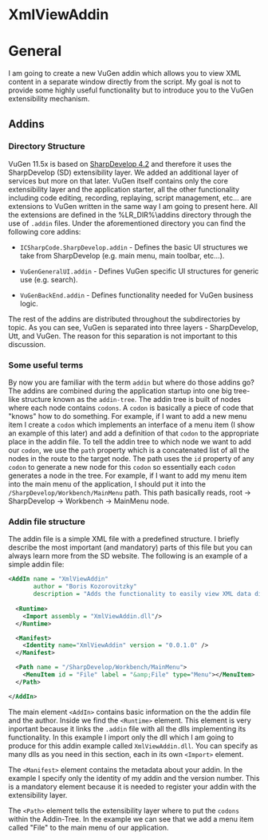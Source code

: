 XmlViewAddin
============
# General
I am going to create a new VuGen addin which allows you to view	XML content in
a separate window directly from the script. My goal is not to provide some highly
useful functionality but to introduce you to the VuGen extensibility mechanism.

## Addins
### Directory Structure
VuGen 11.5x is based on [SharpDevelop 4.2](http://www.icsharpcode.net/opensource/sd/) and therefore it 
uses the SharpDevelop (SD) extensibility layer. We added an additional layer of services but more on that later.
VuGen itself contains only the core extensibility layer and the application starter, all the other functionality
including code editing, recording, replaying, script management, etc... are extensions to VuGen written in the same
way I am going to present here. All the extensions are defined in the %LR_DIR%\addins directory through the use of
```.addin``` files. Under the aforementioned directory you can find the following core addins:

* ```ICSharpCode.SharpDevelop.addin``` - Defines the basic UI structures we take from SharpDevelop (e.g. main menu, main toolbar, etc...).

* ```VuGenGeneralUI.addin``` - Defines VuGen specific UI structures for generic use (e.g. search).

* ```VuGenBackEnd.addin``` - Defines functionality needed for VuGen business logic.

The rest of the addins are distributed throughout the subdirectories by topic.
As you can see, VuGen is separated into three layers - SharpDevelop, Utt, and VuGen. The reason
for this separation is not important to this discussion.

### Some useful terms
By now you are familiar with the term ```addin``` but where do those addins go? The addins
are combined during the application startup into one big tree-like structure known as the 
```addin-tree```. The addin tree is built of nodes where each node contains ```codons```. A ```codon```
is basically a piece of code that "knows" how to do something. For example, if I want to add a new menu item
I create a ```codon``` which implements an interface of a menu item (I show an example of this later) and add a
definition of that ```codon``` to the appropriate place in the addin file. To tell the addin tree to which node we want
to add our ```codon```, we use the ```path``` property which is a concatenated list of all the nodes in the route to the target node.
The path uses the ```id``` property of any ```codon``` to generate a new node for this ```codon``` so essentially each ```codon``` generates
a node in the tree. For example, if I want to add my menu item into the main menu of the application, I should put it into the ```/SharpDevelop/Workbench/MainMenu``` path.
This path basically reads, root -> SharpDevelop -> Workbench -> MainMenu node.


### Addin file structure
The addin file is a simple XML file with a predefined structure. I briefly describe the most
important (and mandatory) parts of this file but you can always learn more from the SD website.
The following is an example of a simple addin file:
```xml
<AddIn name = "XmlViewAddin"
       author = "Boris Kozorovitzky"
       description = "Adds the functionality to easily view XML data directly from the editor">
  
  <Runtime>
    <Import assembly = "XmlViewAddin.dll"/>
  </Runtime>

  <Manifest>
    <Identity name="XmlViewAddin" version = "0.0.1.0" />
  </Manifest>

  <Path name = "/SharpDevelop/Workbench/MainMenu">
    <MenuItem id = "File" label = "&amp;File" type="Menu"></MenuItem>
  </Path>

</AddIn>
```

The main element ```<AddIn>``` contains basic information on the the addin file and the author.
Inside we find the ```<Runtime>``` element. This element is very inportant because it links the 
```.addin``` file with all the dlls implementing its functionality. In this example I import only
the dll which I am going to produce for this addin example called ```XmlViewAddin.dll```. You can specify
as many dlls as you need in this section, each in its own ```<Import>``` element.

The ```<Manifest>``` element contains the metadata about your addin. In the example I specify only the
identity of my addin and the version number. This is a mandatory element because it is needed to register
your addin with the extensibility layer.

The ```<Path>``` element tells the extensibility layer where to put the ```codons``` within the Addin-Tree.
In the example we can see that we add a menu item called "File" to the main menu of our application.







